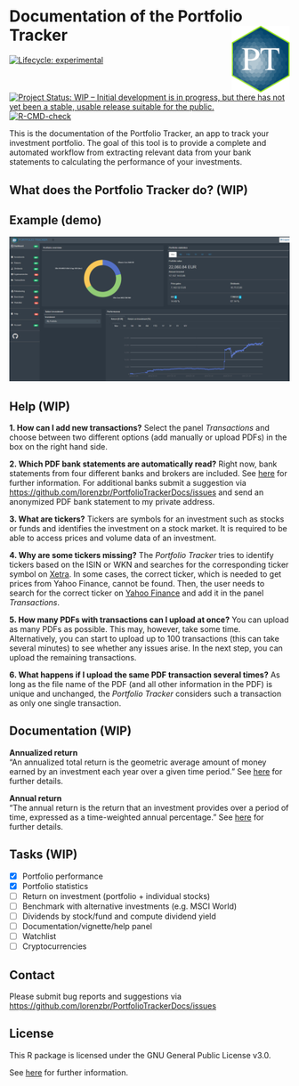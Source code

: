 
# Documentation of the Portfolio Tracker <a href=''><img src='man/figures/hex-PT.png' align="right" height="120" /></a>

<!-- badges: start -->

[![Lifecycle:
experimental](https://img.shields.io/badge/lifecycle-experimental-orange.svg)](https://lifecycle.r-lib.org/articles/stages.html#experimental)
[![Project Status: WIP – Initial development is in progress, but there
has not yet been a stable, usable release suitable for the
public.](https://www.repostatus.org/badges/latest/wip.svg)](https://www.repostatus.org/#wip)
[![R-CMD-check](https://github.com/lorenzbr/PortfolioTrackerDocs/workflows/R-CMD-check/badge.svg)](https://github.com/lorenzbr/PortfolioTrackerDocs/actions)
<!-- badges: end -->

This is the documentation of the Portfolio Tracker, an app to track your
investment portfolio. The goal of this tool is to provide a complete and
automated workflow from extracting relevant data from your bank
statements to calculating the performance of your investments.

## What does the Portfolio Tracker do? (WIP)

## Example (demo)

![dashboard_example](man/figures/portfoliotracker_dashboard_demo.png)

## Help (WIP)

**1. How can I add new transactions?** Select the panel *Transactions*
and choose between two different options (add manually or upload PDFs)
in the box on the right hand side.

**2. Which PDF bank statements are automatically read?** Right now, bank
statements from four different banks and brokers are included. See
[here](https://github.com/lorenzbr/BankStatementParser#readme) for
further information. For additional banks submit a suggestion via
<https://github.com/lorenzbr/PortfolioTrackerDocs/issues> and send an
anonymized PDF bank statement to my private address.

**3. What are tickers?** Tickers are symbols for an investment such as
stocks or funds and identifies the investment on a stock market. It is
required to be able to access prices and volume data of an investment.

**4. Why are some tickers missing?** The *Portfolio Tracker* tries to
identify tickers based on the ISIN or WKN and searches for the
corresponding ticker symbol on
[Xetra](https://www.xetra.com/xetra-de/instrumente/alle-handelbaren-instrumente/boersefrankfurt).
In some cases, the correct ticker, which is needed to get prices from
Yahoo Finance, cannot be found. Then, the user needs to search for the
correct ticker on [Yahoo Finance](https://finance.yahoo.com) and add it
in the panel *Transactions*.

**5. How many PDFs with transactions can I upload at once?** You can
upload as many PDFs as possible. This may, however, take some time.
Alternatively, you can start to upload up to 100 transactions (this can
take several minutes) to see whether any issues arise. In the next step,
you can upload the remaining transactions.

**6. What happens if I upload the same PDF transaction several times?**
As long as the file name of the PDF (and all other information in the
PDF) is unique and unchanged, the *Portfolio Tracker* considers such a
transaction as only one single transaction.

## Documentation (WIP)

**Annualized return**  
“An annualized total return is the geometric average amount of money
earned by an investment each year over a given time period.” See
[here](https://www.investopedia.com/terms/a/annualized-total-return.asp)
for further details.

**Annual return**  
“The annual return is the return that an investment provides over a
period of time, expressed as a time-weighted annual percentage.” See
[here](https://www.investopedia.com/terms/a/annual-return.asp) for
further details.

## Tasks (WIP)

-   [x] Portfolio performance
-   [x] Portfolio statistics
-   [ ] Return on investment (portfolio + individual stocks)
-   [ ] Benchmark with alternative investments (e.g. MSCI World)
-   [ ] Dividends by stock/fund and compute dividend yield
-   [ ] Documentation/vignette/help panel
-   [ ] Watchlist
-   [ ] Cryptocurrencies

## Contact

Please submit bug reports and suggestions via
<https://github.com/lorenzbr/PortfolioTrackerDocs/issues>

## License

This R package is licensed under the GNU General Public License v3.0.

See
[here](https://github.com/lorenzbr/PortfolioTrackerDocs/blob/master/LICENSE)
for further information.
